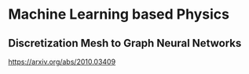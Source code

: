 # Machine Learning based Physics

## Discretization Mesh to Graph Neural Networks
https://arxiv.org/abs/2010.03409
